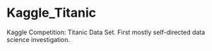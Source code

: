 # Kaggle_Titanic
Kaggle Competition: Titanic Data Set. First mostly self-directed data science investigation.
